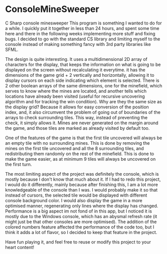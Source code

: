 # ConsoleMineSweeper
C Sharp console minesweeper
This program is something I wanted to do for a while. I quickly put it together in less than 24 hours, and spent some time here and there in the 
following weeks implementing more stuff and fixing bugs. I decided to go with the standard CS library and limiting myself to the console instead
of making something fancy with 3rd party libraries like SFML.

The design is quite interesting. It uses a multidimensional 2D array of characters for the display, that keeps the information on what is going to 
be displayed on the screen without recalculating it everytime. it has the dimensions of the game grid + 2 vertically and horizontally, allowing it
to display cursors on each side indicating which element is selected. There is 2 other boolean arrays of the same dimensions, one for the minefield,
which serves to know where the mines are located, and another tells which locations have already been visited (useful for recursive uncovering 
algorithm and for tracking the win condition). Why are they the same size as the display grid? Because it allows for easy conversion of the position
index, and, it also circumvent the problem of going out of boundaries of the arrays to check surrounding tiles. This way, instead of preventing the
check, it simply allows it. Mines are never generated on the margin around the game, and those tiles are marked as already visited by default too.

One of the features of the game is that the first tile uncovered will always be an empty tile with no surrounding mines. This is done by removing the
mines on the first tile uncovered and all the 8 surrounding tiles, and redistributing them randomly on the rest of the minefield. This is done to make
the game easier, as at minimum 9 tiles will always be uncovered on the first turn.

The most limiting aspect of the project was definitely the console, which is mostly because I don't know that much about it. If I had to redo this
project, I would do it differently, mainly because after finishing this, I am a lot more knowledgeable of the console than I was. I would probably make
it so that instead of cursors, the selected tile would be displayed with different console background color. I would also display the game in a more optimised
manner, regenerating only lines where the display has changed. Performance is a big aspect im not fond of in this app, but I noticed it is mostly due to
the Windows console, which has an abysmal refresh rate (it might just be that other consoles are more optimised). The addition of the colored numbers feature
affected the performance of the code too, but I think it adds a lot of flavor, so I decided to keep that feature in the project.

Have fun playing it, and feel free to reuse or modify this project to your heart content!
